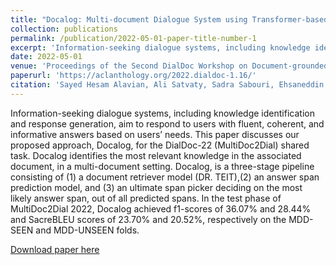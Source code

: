 ```yaml
---
title: "Docalog: Multi-document Dialogue System using Transformer-based Span Retrieval"
collection: publications
permalink: /publication/2022-05-01-paper-title-number-1
excerpt: 'Information-seeking dialogue systems, including knowledge identification and response generation, aim to respond to users with fluent, coherent, and informative answers based on users’ needs. This paper discusses our proposed approach, Docalog, for the DialDoc-22 (MultiDoc2Dial) shared task. Docalog identifies the most relevant knowledge in the associated document, in a multi-document setting. Docalog, is a three-stage pipeline consisting of (1) a document retriever model (DR. TEIT),(2) an answer span prediction model, and (3) an ultimate span picker deciding on the most likely answer span, out of all predicted spans. In the test phase of MultiDoc2Dial 2022, Docalog achieved f1-scores of 36.07% and 28.44% and SacreBLEU scores of 23.70% and 20.52%, respectively on the MDD-SEEN and MDD-UNSEEN folds.'
date: 2022-05-01
venue: 'Proceedings of the Second DialDoc Workshop on Document-grounded Dialogue and Conversational Question Answering'
paperurl: 'https://aclanthology.org/2022.dialdoc-1.16/'
citation: 'Sayed Hesam Alavian, Ali Satvaty, Sadra Sabouri, Ehsaneddin Asgari, and Hossein Sameti. 2022. Docalog: Multi-document Dialogue System using Transformer-based Span Retrieval. In Proceedings of the Second DialDoc Workshop on Document-grounded Dialogue and Conversational Question Answering, pages 142–147, Dublin, Ireland. Association for Computational Linguistics.'
---
```

Information-seeking dialogue systems, including knowledge identification and response generation, aim to respond to users with fluent, coherent, and informative answers based on users’ needs. This paper discusses our proposed approach, Docalog, for the DialDoc-22 (MultiDoc2Dial) shared task. Docalog identifies the most relevant knowledge in the associated document, in a multi-document setting. Docalog, is a three-stage pipeline consisting of (1) a document retriever model (DR. TEIT),(2) an answer span prediction model, and (3) an ultimate span picker deciding on the most likely answer span, out of all predicted spans. In the test phase of MultiDoc2Dial 2022, Docalog achieved f1-scores of 36.07% and 28.44% and SacreBLEU scores of 23.70% and 20.52%, respectively on the MDD-SEEN and MDD-UNSEEN folds.

[Download paper here](https://aclanthology.org/2022.dialdoc-1.16/)
